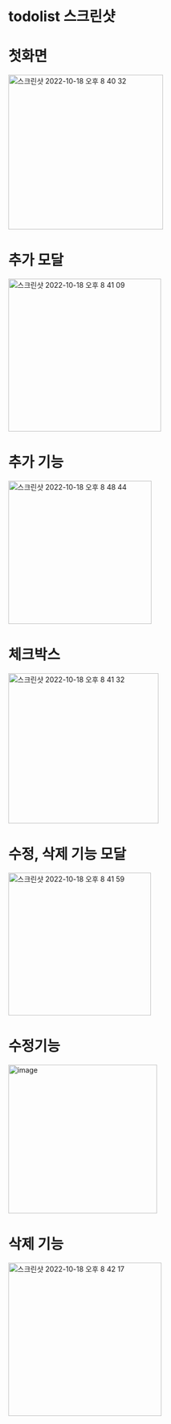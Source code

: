 # todolist 스크린샷 

# 첫화면

<img width="308" alt="스크린샷 2022-10-18 오후 8 40 32" src="https://user-images.githubusercontent.com/107899923/196420221-6ad381e2-e592-486f-a816-7e1de9a51b9a.png">



# 추가 모달
<img width="304" alt="스크린샷 2022-10-18 오후 8 41 09" src="https://user-images.githubusercontent.com/107899923/196420422-48ef3f3e-5c2b-4f12-b803-5f6aaeda67e3.png">

# 추가 기능 

<img width="285" alt="스크린샷 2022-10-18 오후 8 48 44" src="https://user-images.githubusercontent.com/107899923/196421628-598db091-eb84-4fc2-a7b1-20245f0f22b0.png">


# 체크박스

<img width="299" alt="스크린샷 2022-10-18 오후 8 41 32" src="https://user-images.githubusercontent.com/107899923/196420418-677c3a8a-9393-4d7d-a115-03f7588cbf73.png">

# 수정, 삭제  기능 모달

<img width="284" alt="스크린샷 2022-10-18 오후 8 41 59" src="https://user-images.githubusercontent.com/107899923/196420413-d8cc993c-d3ff-4663-ba07-2d1e9a8a09e5.png">

# 수정기능
<img width="296" alt="image" src="https://user-images.githubusercontent.com/107899923/196421825-9a71167d-1f5f-4906-8d4f-b1593bf968e5.png">

# 삭제 기능
<img width="305" alt="스크린샷 2022-10-18 오후 8 42 17" src="https://user-images.githubusercontent.com/107899923/196420407-96536086-2006-47cd-80e6-5e56bcfab3db.png">